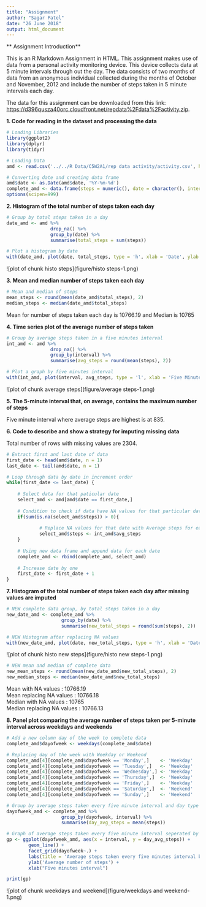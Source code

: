 ```yaml
---
title: "Assignment"
author: "Sagar Patel"
date: "26 June 2018"
output: html_document
---
```


** Assignment Introduction**

This is an R Markdown Assignment in HTML. This assignment makes use of data from a personal activity monitoring device. This device collects data at 5 minute intervals through out the day. The data consists of two months of data from an anonymous individual collected during the months of October and November, 2012 and include the number of steps taken in 5 minute intervals each day.

The data for this assignment can be downloaded from this link: <https://d396qusza40orc.cloudfront.net/repdata%2Fdata%2Factivity.zip>.

**1. Code for reading in the dataset and processing the data**

```r
# Loading Libraries
library(ggplot2)
library(dplyr)
library(tidyr)

# Loading Data
amd <- read.csv('../../R Data/C5W2A1/rep data activity/activity.csv', header = TRUE)

# Converting date and creating data frame
amd$date <- as.Date(amd$date, '%Y-%m-%d')
complete_amd <- data.frame(steps = numeric(), date = character(), interval = numeric())
options(scipen=999)
```
  
**2. Histogram of the total number of steps taken each day**

```r
# Group by total steps taken in a day
date_amd <- amd %>%
                drop_na() %>%
                group_by(date) %>%
                summarise(total_steps = sum(steps))

# Plot a histogram by date
with(date_amd, plot(date, total_steps, type = 'h', xlab = 'Date', ylab = 'Total Steps per day', main = 'Histogram of total steps for each day', lwd = 7))
```

![plot of chunk histo steps](figure/histo steps-1.png)
  
**3. Mean and median number of steps taken each day**

```r
# Mean and median of steps
mean_steps <- round(mean(date_amd$total_steps), 2)
median_steps <- median(date_amd$total_steps)
```


Mean for number of steps taken each day is 10766.19 and Median is 10765  
  
**4. Time series plot of the average number of steps taken**

```r
# Group by average steps taken in a five minutes interval
int_amd <- amd %>%
                drop_na() %>%
                group_by(interval) %>%
                summarise(avg_steps = round(mean(steps), 2))

# Plot a graph by five minutes interval
with(int_amd, plot(interval, avg_steps, type = 'l', xlab = 'Five Minutes Interval', ylab = 'Mean Steps by interval', main = 'Average steps taken every five minutes'))
```

![plot of chunk average steps](figure/average steps-1.png)

**5. The 5-minute interval that, on average, contains the maximum number of steps**  

Five minute interval where average steps are highest is at 835.  
  
**6. Code to describe and show a strategy for imputing missing data**   

Total number of rows with missing values are 2304.  
  
  

```r
# Extract first and last date of data
first_date <- head(amd$date, n = 1)
last_date <- tail(amd$date, n = 1)

# Loop through data by date in increment order
while(first_date <= last_date) {
    
    # Select data for that paticular date
    select_amd <- amd[amd$date == first_date,]
    
    # Condition to check if data have NA values for that particular date
    if(sum(is.na(select_amd$steps)) > 0){
        
            # Replace NA values for that date with Average steps for each interval
            select_amd$steps <- int_amd$avg_steps
    }
    
    # Using new data frame and append data for each date
    complete_amd <- rbind(complete_amd, select_amd)
    
    # Increase date by one
    first_date <- first_date + 1
}
```

**7. Histogram of the total number of steps taken each day after missing values are imputed**

```r
# NEW complete data group, by total steps taken in a day
new_date_amd <- complete_amd %>%
                    group_by(date) %>%
                    summarise(new_total_steps = round(sum(steps), 2))

# NEW Histogram after replacing NA values
with(new_date_amd, plot(date, new_total_steps, type = 'h', xlab = 'Date', ylab = 'Total Steps per day', main = 'New Histogram of total steps for each day', lwd = 7))
```

![plot of chunk histo new steps](figure/histo new steps-1.png)


```r
# NEW mean and median of complete data
new_mean_steps <- round(mean(new_date_amd$new_total_steps), 2)
new_median_steps <- median(new_date_amd$new_total_steps)
```

Mean with NA values : 10766.19   
Mean replacing NA values : 10766.18    
Median with NA values : 10765   
Median replacing NA values : 10766.13  

**8. Panel plot comparing the average number of steps taken per 5-minute interval across weekdays and weekends**

```r
# Add a new column day of the week to complete data
complete_amd$dayofweek <- weekdays(complete_amd$date)

# Replacing day of the week with Weekday or Weekend
complete_amd[4][complete_amd$dayofweek == 'Monday',]    <- 'Weekday'
complete_amd[4][complete_amd$dayofweek == 'Tuesday',]   <- 'Weekday'
complete_amd[4][complete_amd$dayofweek == 'Wednesday',] <- 'Weekday'
complete_amd[4][complete_amd$dayofweek == 'Thursday',]  <- 'Weekday'
complete_amd[4][complete_amd$dayofweek == 'Friday',]    <- 'Weekday'
complete_amd[4][complete_amd$dayofweek == 'Saturday',]  <- 'Weekend'
complete_amd[4][complete_amd$dayofweek == 'Sunday',]    <- 'Weekend'

# Group by average steps taken every five minute interval and day type 
dayofweek_amd <- complete_amd %>%
                    group_by(dayofweek, interval) %>%
                    summarise(day_avg_steps = mean(steps))

# Graph of average steps taken every five minute interval seperated by weekdays and weekend
gp <- ggplot(dayofweek_amd, aes(x = interval, y = day_avg_steps)) +
        geom_line() +
        facet_grid(dayofweek~.) +
        labs(title = 'Average steps taken every five minutes interval by weekdays and weekend') +
        ylab('Average number of steps') + 
        xlab("Five minutes interval")

print(gp)
```

![plot of chunk weekdays and weekend](figure/weekdays and weekend-1.png)
